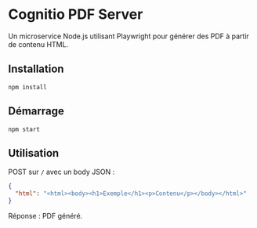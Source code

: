 # Cognitio PDF Server

Un microservice Node.js utilisant Playwright pour générer des PDF à partir de contenu HTML.

## Installation

```
npm install
```

## Démarrage

```
npm start
```

## Utilisation

POST sur `/` avec un body JSON :

```json
{
  "html": "<html><body><h1>Exemple</h1><p>Contenu</p></body></html>"
}
```

Réponse : PDF généré.